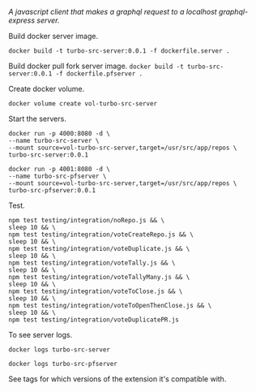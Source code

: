 
*A javascript client that makes a graphql request to a localhost graphql-express server.*

Build docker server image.

`docker build -t turbo-src-server:0.0.1 -f dockerfile.server .`

Build docker pull fork server image.
`docker build -t turbo-src-server:0.0.1 -f dockerfile.pfserver .`

Create docker volume.

`docker volume create vol-turbo-src-server`

Start the servers.

```
docker run -p 4000:8080 -d \
--name turbo-src-server \
--mount source=vol-turbo-src-server,target=/usr/src/app/repos \
turbo-src-server:0.0.1
```

```
docker run -p 4001:8080 -d \
--name turbo-src-pfserver \
--mount source=vol-turbo-src-server,target=/usr/src/app/repos \
turbo-src-pfserver:0.0.1
```

Test.
```
npm test testing/integration/noRepo.js && \
sleep 10 && \
npm test testing/integration/voteCreateRepo.js && \
sleep 10 && \
npm test testing/integration/voteDuplicate.js && \
sleep 10 && \
npm test testing/integration/voteTally.js && \
sleep 10 && \
npm test testing/integration/voteTallyMany.js && \
sleep 10 && \
npm test testing/integration/voteToClose.js && \
sleep 10 && \
npm test testing/integration/voteToOpenThenClose.js && \
sleep 10 && \
npm test testing/integration/voteDuplicatePR.js
```

To see server logs.

`docker logs turbo-src-server`

`docker logs turbo-src-pfserver`

See tags for which versions of the extension it's compatible with.
